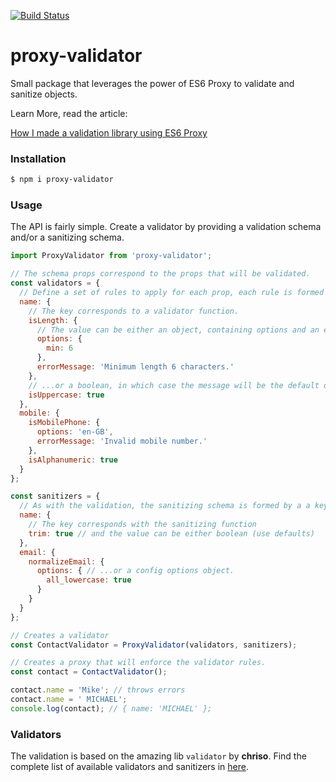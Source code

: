 [![Build Status](https://travis-ci.org/sorodrigo/proxy-validator.svg?branch=master)](https://travis-ci.org/sorodrigo/proxy-validator)
# proxy-validator

Small package that leverages the power of ES6 Proxy to validate and sanitize objects.

Learn More, read the article:

[How I made a validation library using ES6 Proxy](https://hackernoon.com/how-i-made-a-validation-library-using-es6-proxy-59df82c1a4c0)

### Installation
```bash
$ npm i proxy-validator
```

### Usage
The API is fairly simple. Create a validator by providing a validation schema and/or a sanitizing schema.
```js
import ProxyValidator from 'proxy-validator';

// The schema props correspond to the props that will be validated.
const validators = {
  // Define a set of rules to apply for each prop, each rule is formed by a key and a value.
  name: {
    // The key corresponds to a validator function.
    isLength: {
      // The value can be either an object, containing options and an errorMessage...
      options: {
        min: 6
      },
      errorMessage: 'Minimum length 6 characters.'
    },
    // ...or a boolean, in which case the message will be the default one.
    isUppercase: true
  },
  mobile: {
    isMobilePhone: {
      options: 'en-GB',
      errorMessage: 'Invalid mobile number.'
    },
    isAlphanumeric: true
  }
};

const sanitizers = {
  // As with the validation, the sanitizing schema is formed by a a key/value pair.
  name: {
    // The key corresponds with the sanitizing function
    trim: true // and the value can be either boolean (use defaults)
  },
  email: {
    normalizeEmail: {
      options: { // ...or a config options object.
        all_lowercase: true
      }
    }
  }
};

// Creates a validator
const ContactValidator = ProxyValidator(validators, sanitizers);

// Creates a proxy that will enforce the validator rules.
const contact = ContactValidator();

contact.name = 'Mike'; // throws errors
contact.name = ' MICHAEL';
console.log(contact); // { name: 'MICHAEL' };
```

### Validators
The validation is based on the amazing lib `validator` by **chriso**. Find the complete list of available validators and sanitizers in [here](https://github.com/chriso/validator.js).
